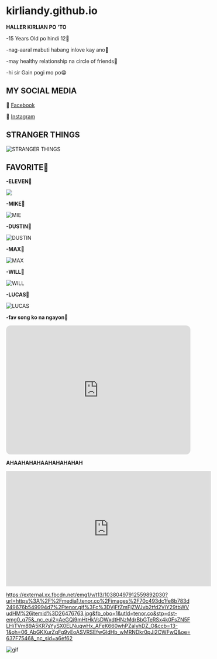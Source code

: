 # kirliandy.github.io

**HALLER KIRLIAN PO 'TO**

-15 Years Old po hindi 12😤

-nag-aaral mabuti habang inlove kay ano🤭

-may healthy relationship na circle of friends🫶

-hi sir Gain pogi mo po😁


## MY SOCIAL MEDIA

🔗 [Facebook](https://www.facebook.com/kirlian.nhikel?mibextid=ZbWKwL)

🔗 [Instagram](https://www.instagram.com/kliannnn/?next=%2F)

## STRANGER THINGS 

![STRANGER THINGS](https://encrypted-tbn0.gstatic.com/images?q=tbn:ANd9GcQ1JPtkDPuTPPo-RfNX4FnccCj5n_ah7yX7Mza6WNqhs3-AcrtCYShDSa-m5bM0f6pfkTY&usqp=CAU)

## FAVORITE🥹

**-ELEVEN**🎸


 
 <img src="https://encrypted-tbn0.gstatic.com/images?q=tbn:ANd9GcSNt0XvT7C_aMirZWal3SbJqipE9nWzRvLAws6SlfbB70d76hqhQbzaovR_tOCxEWieCI0&usqp=CAU" class="center">


**-MIKE**🎸


![MIE](https://encrypted-tbn0.gstatic.com/images?q=tbn:ANd9GcTT2nUqpXrlKFUiS0y26L_R5EHCY3thrFdkGiXUQWzuXtnZ5Jg1VuGbT7bafqs7jfzkC88&usqp=CAU)

**-DUSTIN**🎸


![DUSTIN](https://encrypted-tbn0.gstatic.com/images?q=tbn:ANd9GcTE7in9hxmefNXzyNXkEPA0_aeSeRNxeLioyFFRZcvZxQx0YjC39GR95hd3vM2OQKRjG9Q&usqp=CAU)

**-MAX**🎸


![MAX](https://encrypted-tbn0.gstatic.com/images?q=tbn:ANd9GcRExQo-Deo66u2FxW_ST7FzIvkJRjbxsJkjbwwTIoJrXPsL-5mIs3zTB7SxDsy0YrnirOY&usqp=CAU)

**-WILL**🎸


![WILL](https://encrypted-tbn0.gstatic.com/images?q=tbn:ANd9GcSau3rhfzel-05R0J4hL6Nb4qcIStOZsg1QewxgTqQRMB0vjPV9bn1ql52Fhg4y7R7m2SU&usqp=CAU)


**-LUCAS**🎸


![LUCAS](https://encrypted-tbn0.gstatic.com/images?q=tbn:ANd9GcRo9KQHTEumb31DkNXGwJpv_SE8HfeijSxhlie2nnWF0vfaxS51vSXlVlNpbMhQxDHHhns&usqp=CAU)

**-fav song ko na ngayon**🥰

<iframe style="border-radius:12px" src="https://open.spotify.com/embed/track/2v5VIWMjZxeiG52KckiXxS?utm_source=generator" width="100%" height="352" frameBorder="0" allowfullscreen="" allow="autoplay; clipboard-write; encrypted-media; fullscreen; picture-in-picture" loading="lazy"></iframe>





**AHAAHAHAHAAHAHAHAHAH**


<iframe width="560" height="315" src="https://www.youtube.com/embed/dQw4w9WgXcQ" title="YouTube video player" frameborder="0" allow="accelerometer; autoplay; clipboard-write; encrypted-media; gyroscope; picture-in-picture" allowfullscreen></iframe>



https://external.xx.fbcdn.net/emg1/v/t13/10380497912559892030?url=https%3A%2F%2Fmedia1.tenor.co%2Fimages%2F70c493dc1fe8b783d249676b549994d7%2Ftenor.gif%3Fc%3DVjFfZmFjZWJvb2tfd2ViY29tbWVudHM%26itemid%3D26476763.jpg&fb_obo=1&utld=tenor.co&stp=dst-emg0_q75&_nc_eui2=AeGQi9mHtHkVsDWxdtHNzMdrBbGTeRSx4k0FsZN5FLHiTVm89A5KR7sYySX0ELNuqwHx_AFeK660whPZaIyhDZ_O&ccb=13-1&oh=06_AbGKXurZqFg9vEoASVRSEfwGldHb_wMRNDkr0pJi2CWFwQ&oe=637F7546&_nc_sid=a6ef62


![gif](https://cdn.fbsbx.com/v/t59.2708-21/279954780_2267163380104957_2460586788965556484_n.gif?_nc_cat=109&ccb=1-7&_nc_sid=041f46&_nc_ohc=wHeFOFDKqpAAX9aIP2s&_nc_oc=AQnHRjI2QZJ0uQSaQh-sDyCZdcD0DfT3Z8ziaPmzgG6R2Nq0LXbMC79Iz1YAdJuSax8o7agee0yrQdHITW1KHHc2&_nc_ht=cdn.fbsbx.com&oh=03_AdRZbdfzNPnmGgwq2bIlsxM4ztUoDR3LKla8eHqM1BZwyg&oe=637F28D2)
